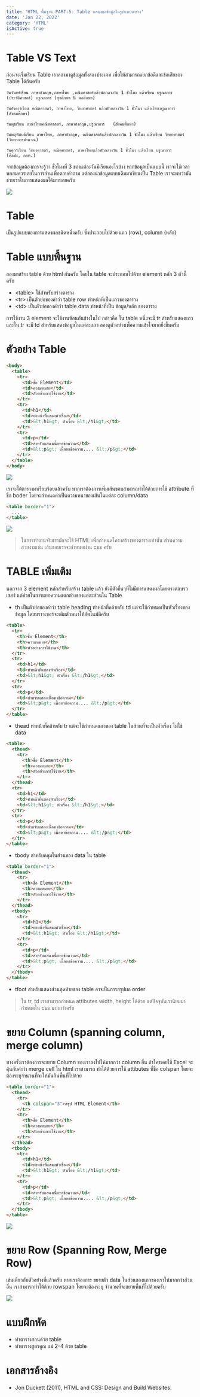 ```yaml
---
title: 'HTML พื้นฐาน PART-5: Table แสดงผลข้อมูลในรูปแบบตาราง'
date: 'Jan 22, 2022'
category: 'HTML'
isActive: true
---
```


# Table VS Text

ก่อนจะเริ่มเรียน Table เราลองมาดูข้อมูลทั้งสองประเภท เพื่อให้สามารถแยกข้อดีและข้อเสียของ Table ได้กันครับ

```text
วันจันทร์เรียน ภาษาอังกฤษ,ภาษาไทย ,คณิตศาสตร์แล้วพักกลางวัน 1 ชั่วโมง แล้วเรียน บรูณาการ (ประวัติศาสตร์) บรูณาการ (สุขศึกษา & พลศึกษา)

วันอังคารเรียน คณิตศาสตร์, ภาษาไทย, วิทยาศาสตร์ แล้วพักกลางวัน 1 ชั่วโมง แล้วเรียนบรูณาการ (สังคมศึกษา)

วันพุธเรียน ภาษาไทยคณิตศาสตร์, ภาษาอังกฤษ,บรูณาการ   (สังคมศึกษา)

วันพฤหัสบดีเรียน ภาษาไทย, ภาษาอังกฤษ, คณิตศาสตร์แล้วพักกลางวัน 1 ชั่วโมง แล้วเรียน วิทยาศาสตร์  (วิทยาการคำนวณ)

วันศุกร์เรียน วิทยาศาสตร์, คณิตศาสตร์, ภาษาไทยแล้วพักกลางวัน 1 ชั่วโมง แล้วเรียน บรูณาการ    (ศิลปะ, กอท.)
```

จากข้อมูลต้องการจะรู้ว่า ชั่วโมงที่ 3 ของแต่ละวันมีเรียนอะไรบ้าง หากข้อมูลเป็นแบบนี้ เราจะใช้เวลาพอสมควรเลยในการอ่านเพื่อตอบคำถาม แต่ลองนำข้อมูลแบบเดิมมาเขียนเป็น Table เราจะพบว่ามันช่วยเราในการแสดงผลได้มากเลยครับ

![](table-study.jpg)

# Table

เป็นรูปแบบของการแสดงผลชนิดหนึ่งครับ ซึ่งประกอบไปด้วย แถว (row), column (หลัก)

# Table แบบพื้นฐาน

ลองมาสร้าง table ด้วย html กันครับ โดยใน table จะประกอบไปด้วย element หลัก 3 ตัวนี้ครับ

- \<table> ใช้สำหรับสร้างตาราง
- \<tr> เป็นตัวย่อของคำว่า table row ทำหน้าที่เป็นแถวของตาราง
- \<td> เป็นตัวย่อของคำว่า table data ทำหน้าที่เป็น ข้อมูล/หลัก ของตาราง

การใช้งาน 3 element จะใช้งานซ้อนกันข้างในไป กล่าวคือ ใน table หนึ่งจะมี tr สำหรับแสดงแถว และใน tr จะมี td สำหรับแสดงข้อมูลในแต่ละแถว ลองดูตัวอย่างเพื่อความเข้าใจมากยิ่งขึ้นครับ

# ตัวอย่าง Table

```html
<body>
  <table>
    <tr>
      <td>ชื่อ Element</td>
      <td>ความหมาย</td>
      <td>ตัวอย่างการใช้งาน</td>
    </tr>
    <tr>
      <td>h1</td>
      <td>ทำหน้าที่แสดงหัวเรื่อง</td>
      <td>&lt;h1&gt; หัวเรื่อง &lt;/h1&gt;</td>
    </tr>
    <tr>
      <td>p</td>
      <td>สำหรับแสดงเนื้อหาข้อความ</td>
      <td>&lt;p&gt; เนื้อหาข้อความ.... &lt;/p&gt;</td>
    </tr>
  </table>
</body>
```

![](html-table.png)

เราจะได้ตารางมาเรียบร้อยแล้วครับ หากเราต้องการเพิ่มเส้นขอบสามารถทำได้ด้วยการใช้ attribute ที่ชื่อ boder โดยจะกำหนดค่าเป็นความหนาของเส้นในแต่ละ column/data

```html
<table border="1">
  ...
</table>
```

![](html-table-2.png)

> ในการทำงานจริงเรามักจะใช้ HTML เพื่อกำหนดโครงสร้างของตารางเท่านั้น ส่วนความสวยงามเช่น เส้นขอบเราจะกำหนดผ่าน css ครับ

# TABLE เพิ่มเติม

นอกจาก 3 element หลักสำหรับสร้าง table แล้ว ยังมีตัวอื่นๆที่ไม่มีการแสดงผลโดยตรงต่อบรวเซอร์ แต่ช่วยในการแยกความแตกต่างของแต่ละส่วนใน Table

- th เป็นตัวย่อของคำว่า table heading ทำหน้าที่คล้ายกับ td แต่จะใช้กำหนดเป็นหัวเรื่องของข้อมูล โดยบราวเซอร์จะเติมตัวหนาให้อัตโนมัติครับ

```html
<table>
  <tr>
    <th>ชื่อ Element</th>
    <th>ความหมาย</th>
    <th>ตัวอย่างการใช้งาน</th>
  </tr>
  <tr>
    <td>h1</td>
    <td>ทำหน้าที่แสดงหัวเรื่อง</td>
    <td>&lt;h1&gt; หัวเรื่อง &lt;/h1&gt;</td>
  </tr>
  <tr>
    <td>p</td>
    <td>สำหรับแสดงเนื้อหาข้อความ</td>
    <td>&lt;p&gt; เนื้อหาข้อความ.... &lt;/p&gt;</td>
  </tr>
</table>
```

- thead ทำหน้าที่คล้ายกับ tr แต่จะใช้กำหนดแถวของ table ในส่วนที่จะเป็นหัวเรื่อง ไม่ใช่ data

```html
<table>
  <thead>
    <tr>
      <th>ชื่อ Element</th>
      <th>ความหมาย</th>
      <th>ตัวอย่างการใช้งาน</th>
    </tr>
  </thead>
  <tr>
    <td>h1</td>
    <td>ทำหน้าที่แสดงหัวเรื่อง</td>
    <td>&lt;h1&gt; หัวเรื่อง &lt;/h1&gt;</td>
  </tr>
  <tr>
    <td>p</td>
    <td>สำหรับแสดงเนื้อหาข้อความ</td>
    <td>&lt;p&gt; เนื้อหาข้อความ.... &lt;/p&gt;</td>
  </tr>
</table>
```

- tbody สำหรับคลุมในส่วนของ data ใน table

```html
<table border="1">
  <thead>
    <tr>
      <th>ชื่อ Element</th>
      <th>ความหมาย</th>
      <th>ตัวอย่างการใช้งาน</th>
    </tr>
  </thead>
  <tbody>
    <tr>
      <td>h1</td>
      <td>ทำหน้าที่แสดงหัวเรื่อง</td>
      <td>&lt;h1&gt; หัวเรื่อง &lt;/h1&gt;</td>
    </tr>
    <tr>
      <td>p</td>
      <td>สำหรับแสดงเนื้อหาข้อความ</td>
      <td>&lt;p&gt; เนื้อหาข้อความ.... &lt;/p&gt;</td>
    </tr>
  </tbody>
</table>
```

- tfoot สำหรับแสดงส่วนสุดท้ายของ table อาจเป็นการสรุปผล order

> ใน tr, td เราสามารถกำหนด attibutes width, height ได้ด้วย แต่ปัจจุบันเรานิยมมากำหนดใน css มากกว่าครับ

# ขยาย Column (spanning column, merge column)

บางครั้งเราต้องการจะขยาย Column ของเราลงไปให้มากกว่า column อื่น ถ้าใครเคยใช้ Excel จะคุ้นกับคำว่า merge cell ใน html เราสามารถ ทำได้ด้วยการใช้ attibutes ที่ชื่อ colspan โดยจะต้องระบุจำนวนที่จะให้มันกินพื้นที่ไปด้วย

```html
<table border="1">
  <thead>
    <tr>
      <th colspan="3">สรุป HTML Element</th>
    </tr>
    <tr>
      <th>ชื่อ Element</th>
      <th>ความหมาย</th>
      <th>ตัวอย่างการใช้งาน</th>
    </tr>
  </thead>
  <tbody>
    <tr>
      <td>h1</td>
      <td>ทำหน้าที่แสดงหัวเรื่อง</td>
      <td>&lt;h1&gt; หัวเรื่อง &lt;/h1&gt;</td>
    </tr>
    <tr>
      <td>p</td>
      <td>สำหรับแสดงเนื้อหาข้อความ</td>
      <td>&lt;p&gt; เนื้อหาข้อความ.... &lt;/p&gt;</td>
    </tr>
  </tbody>
</table>
```

![](html-colspan.png)

# ขยาย Row (Spanning Row, Merge Row)

เช่นเดียวกับตัวอย่างที่แล้วครับ หากเราต้องการ ขยายตัว data ในส่วนของแถวของเราให้มากกว่าส่วนอื่น เราสามารถทำได้ด้วย rowspan โดยจะต้องระบุ จำนวนที่จะขยายพื้นที่ไปด้วยครับ

![](html-rowspan.png)

# แบบฝึกหัด

- ทำตารางสอนด้วย table
- ทำตารางสูตรคูณ แม่ 2-4 ด้วย table

# เอกสารอ้างอิง

- Jon Duckett (2011), HTML and CSS: Design and Build Websites.
